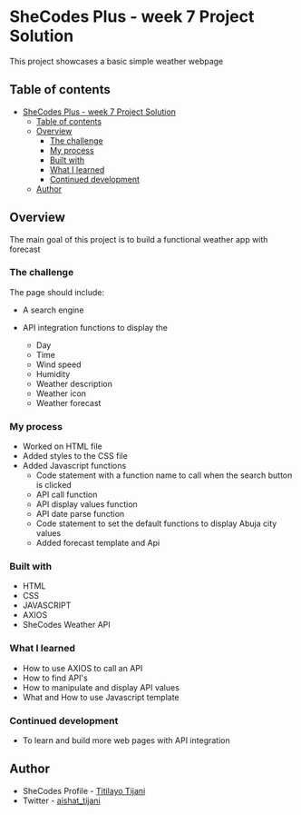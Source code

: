 # SheCodes Plus - week 7 Project Solution

This project showcases a basic simple weather webpage

## Table of contents

- [SheCodes Plus - week 7 Project Solution](#shecodes-plus---week-7-project-solution)
  - [Table of contents](#table-of-contents)
  - [Overview](#overview)
    - [The challenge](#the-challenge)
    - [My process](#my-process)
    - [Built with](#built-with)
    - [What I learned](#what-i-learned)
    - [Continued development](#continued-development)
  - [Author](#author)

## Overview

The main goal of this project is to build a functional weather app with forecast

### The challenge

The page should include:

- A search engine
- API integration functions to display the

  - Day
  - Time
  - Wind speed
  - Humidity
  - Weather description
  - Weather icon
  - Weather forecast

### My process

- Worked on HTML file
- Added styles to the CSS file
- Added Javascript functions
  - Code statement with a function name to call when the search button is clicked
  - API call function
  - API display values function
  - API date parse function
  - Code statement to set the default functions to display Abuja city values
  - Added forecast template and Api

### Built with

- HTML
- CSS
- JAVASCRIPT
- AXIOS
- SheCodes Weather API

### What I learned

- How to use AXIOS to call an API
- How to find API's
- How to manipulate and display API values
- What and How to use Javascript template

### Continued development

- To learn and build more web pages with API integration

## Author

- SheCodes Profile - [Titilayo Tijani](https://shecodes.io/graduates/101963-titilayo-tijani)
- Twitter - [aishat_tijani](https://www.twitter.com/aishat__tijani)
